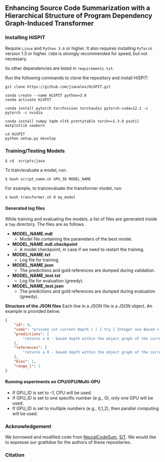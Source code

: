 ## Enhancing Source Code Summarization with a Hierarchical Structure of Program Dependency Graph-Induced Transformer

### Installing HiSPIT

Require `Linux` and `Python 3.6` or higher. It also requires installing `PyTorch` version 1.3 or higher. `CUDA` is strongly recommended for speed, but not necessary.

Its other dependencies are listed in `requirements.txt`.

Run the following commands to clone the repository and install HiSPIT:

```
git clone https://github.com/jianalex/HiSPIT.git
```

```
conda create --name HiSPIT python=3.8
conda activate HiSPIT
```

```
conda install pytorch torchvision torchaudio pytorch-cuda=12.1 -c pytorch -c nvidia
```

```
conda install numpy tqdm nltk prettytable torch>=1.3.0 psutil matplotlib seaborn
```

```
cd HiSPIT
python setup.py develop
```

### Training/Testing Models

```
$ cd  scripts/java
```


To train/evaluate a model, run:

```
$ bash script_name.sh GPU_ID MODEL_NAME
```

For example, to train/evaluate the transformer model, run:

```
$ bash transformer.sh 0 my_model
```

#### Generated log files

While training and evaluating the models, a list of files are generated inside a `tmp` directory. The files are as follows.

- **MODEL_NAME.mdl**
  - Model file containing the parameters of the best model.
- **MODEL_NAME.mdl.checkpoint**
  - A model checkpoint, in case if we need to restart the training.
- **MODEL_NAME.txt**
  - Log file for training.
- **MODEL_NAME.json**
  - The predictions and gold references are dumped during validation.
- **MODEL_NAME_test.txt**
  - Log file for evaluation (greedy).
- **MODEL_NAME_test.json** 
  - The predictions and gold references are dumped during evaluation (greedy).


**Structure of the JSON files** 
Each line in a JSON file is a JSON object. An example is provided below.

```json 
{
    "id": 0,
    "code": "private int current Depth ( ) { try { Integer one Based = ( ( Integer ) DEPTH FIELD . get ( this ) ) ; return one Based - NUM ; } catch ( Illegal Access Exception e ) { throw new Assertion Error ( e ) ; } }",
    "predictions": [
        "returns a 0 - based depth within the object graph of the current object being serialized ."
    ],
    "references": [
        "returns a 0 - based depth within the object graph of the current object being serialized ."
    ],
    "bleu": 1,
    "rouge_l": 1
}
```


#### Running experiments on CPU/GPU/Multi-GPU

- If GPU_ID is set to -1, CPU will be used.
- If GPU_ID is set to one specific number (e.g., 0), only one GPU will be used.
- If GPU_ID is set to multiple numbers (e.g., 0,1,2), then parallel computing will be used.

### Acknowledgement

We borrowed and modified code from [NeuralCodeSum](https://github.com/wasiahmad/NeuralCodeSum), [SiT](https://github.com/gingasan/sit3). We would like to expresse our gratitdue for the authors of these repositeries.


### Citation

```

```


